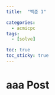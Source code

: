 ```yaml
---
title:  "백준 1" 

categories:
  - acmicpc
tags:
  - [solve]

toc: true
toc_sticky: true
---
```


# aaa Post